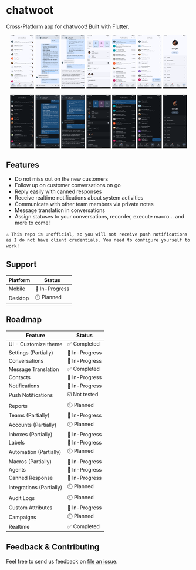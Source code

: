 # chatwoot

Cross-Platform app for chatwoot! Built with Flutter.

<p align="center">
    <img src=".github/screenshots/Screenshot_1737610865.png" style="width:13%" />
    <img src=".github/screenshots/Screenshot_1737610873.png" style="width:13%" />
    <img src=".github/screenshots/Screenshot_1737610884.png" style="width:13%" />
    <img src=".github/screenshots/Screenshot_1737692754.png" style="width:13%" />
    <img src=".github/screenshots/Screenshot_1737610898.png" style="width:13%" />
    <img src=".github/screenshots/Screenshot_1737610901.png" style="width:13%" />
    <img src=".github/screenshots/Screenshot_1737610903.png" style="width:13%" />
</p>

<p align="center">
    <img src=".github/screenshots/Screenshot_1737610913.png" style="width:13%" />
    <img src=".github/screenshots/Screenshot_1737610920.png" style="width:13%" />
    <img src=".github/screenshots/Screenshot_1737610926.png" style="width:13%" />
    <img src=".github/screenshots/Screenshot_1737692767.png" style="width:13%" />
    <img src=".github/screenshots/Screenshot_1737610932.png" style="width:13%" />
    <img src=".github/screenshots/Screenshot_1737610934.png" style="width:13%" />
    <img src=".github/screenshots/Screenshot_1737610936.png" style="width:13%" />
</p>

## Features

- Do not miss out on the new customers
- Follow up on customer conversations on go
- Reply easily with canned responses
- Receive realtime notifications about system activities
- Communicate with other team members via private notes
- Message translation in conversations
- Assign statuses to your conversations, recorder, execute macro... and more to come!

```
⚠️ This repo is unofficial, so you will not receive push notifications as I do not have client credentials. You need to configure yourself to work!
```

## Support

| Platform | Status         |
| -------- | -------------- |
| Mobile   | 💪 In-Progress |
| Desktop  | 🕛 Planned     |

## Roadmap

| Feature                  | Status         |
| ------------------------ | -------------- |
| UI - Customize theme     | ✅ Completed   |
| Settings (Partially)     | 💪 In-Progress |
| Conversations            | 💪 In-Progress |
| Message Translation      | ✅ Completed   |
| Contacts                 | 💪 In-Progress |
| Notifications            | 💪 In-Progress |
| Push Notifications       | ☑️ Not tested  |
| Reports                  | 🕛 Planned     |
| Teams (Partially)        | 💪 In-Progress |
| Accounts (Partially)     | 🕛 Planned     |
| Inboxes (Partially)      | 💪 In-Progress |
| Labels                   | 💪 In-Progress |
| Automation (Partially)   | 🕛 Planned     |
| Macros (Partially)       | 💪 In-Progress |
| Agents                   | 💪 In-Progress |
| Canned Response          | 💪 In-Progress |
| Integrations (Partially) | 🕛 Planned     |
| Audit Logs               | 🕛 Planned     |
| Custom Attributes        | 💪 In-Progress |
| Campaigns                | 🕛 Planned     |
| Realtime                 | ✅ Completed   |

## Feedback & Contributing

Feel free to send us feedback on [file an issue](https://github.com/trongtindev/chatwoot-flutter/issues).
